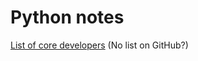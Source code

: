 # Python notes


[List of core developers](https://hg.python.org/committers.txt) (No list on
GitHub?)
